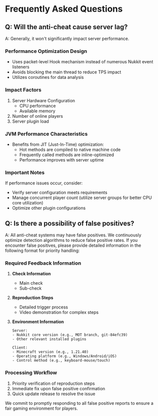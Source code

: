 # Frequently Asked Questions

## Q: Will the anti-cheat cause server lag?
A: Generally, it won't significantly impact server performance.

### Performance Optimization Design
- Uses packet-level Hook mechanism instead of numerous Nukkit event listeners
- Avoids blocking the main thread to reduce TPS impact
- Utilizes coroutines for data analysis

### Impact Factors
1. Server Hardware Configuration
   - CPU performance
   - Available memory
2. Number of online players
3. Server plugin load

### JVM Performance Characteristics
- Benefits from JIT (Just-In-Time) optimization:
  - Hot methods are compiled to native machine code
  - Frequently called methods are inline-optimized
  - Performance improves with server uptime

### Important Notes
If performance issues occur, consider:
- Verify server configuration meets requirements
- Manage concurrent player count (utilize server groups for better CPU core utilization)
- Optimize other plugin configurations

## Q: Is there a possibility of false positives?
A: All anti-cheat systems may have false positives. We continuously optimize detection algorithms to reduce false positive rates. If you encounter false positives, please provide detailed information in the following format for priority handling:

### Required Feedback Information
1. **Check Information**
   - Main check
   - Sub-check

2. **Reproduction Steps**
   - Detailed trigger process
   - Video demonstration for complex steps

3. **Environment Information**
   ```
   Server:
   - Nukkit core version (e.g., MOT branch, git-84efc39)
   - Other relevant installed plugins
   
   Client:
   - Minecraft version (e.g., 1.21.40)
   - Operating platform (e.g., Windows/Android/iOS)
   - Control method (e.g., keyboard-mouse/touch)
   ```

### Processing Workflow
1. Priority verification of reproduction steps
2. Immediate fix upon false positive confirmation
3. Quick update release to resolve the issue

We commit to promptly responding to all false positive reports to ensure a fair gaming environment for players.